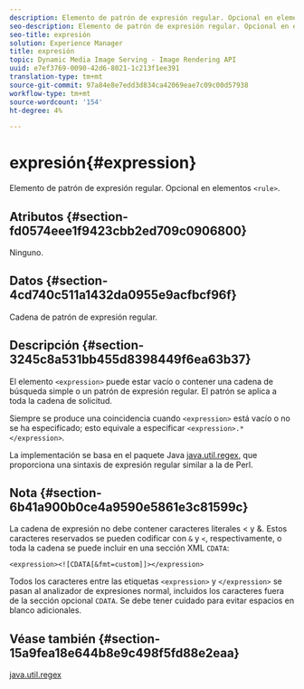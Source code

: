 ```yaml
---
description: Elemento de patrón de expresión regular. Opcional en elementos <rule>.
seo-description: Elemento de patrón de expresión regular. Opcional en elementos <rule>.
seo-title: expresión
solution: Experience Manager
title: expresión
topic: Dynamic Media Image Serving - Image Rendering API
uuid: e7ef3769-0090-42d6-8021-1c213f1ee391
translation-type: tm+mt
source-git-commit: 97a84e8e7edd3d834ca42069eae7c09c00d57938
workflow-type: tm+mt
source-wordcount: '154'
ht-degree: 4%

---
```



# expresión{#expression}

Elemento de patrón de expresión regular. Opcional en elementos `<rule>`.

## Atributos {#section-fd0574eee1f9423cbb2ed709c0906800}

Ninguno.

## Datos {#section-4cd740c511a1432da0955e9acfbcf96f}

Cadena de patrón de expresión regular.

## Descripción {#section-3245c8a531bb455d8398449f6ea63b37}

El elemento `<expression>` puede estar vacío o contener una cadena de búsqueda simple o un patrón de expresión regular. El patrón se aplica a toda la cadena de solicitud.

Siempre se produce una coincidencia cuando `<expression>` está vacío o no se ha especificado; esto equivale a especificar `<expression>.*</expression>`.

La implementación se basa en el paquete Java [java.util.regex](../../../../../ir-api/material-cat/image-rendering-api-ref/c-ir-material-catalog/c-ir-rule-set-reference/r-ir-expression.md#reference-49867deecb58412bbdc2ced564bbea3e), que proporciona una sintaxis de expresión regular similar a la de Perl.

## Nota {#section-6b41a900b0ce4a9590e5861e3c81599c}

La cadena de expresión no debe contener caracteres literales &lt; y &amp;. Estos caracteres reservados se pueden codificar con `&` y `<`, respectivamente, o toda la cadena se puede incluir en una sección XML `CDATA`:

`<expression><![CDATA[&fmt=custom]]></expression>`

Todos los caracteres entre las etiquetas `<expression>` y `</expression>` se pasan al analizador de expresiones normal, incluidos los caracteres fuera de la sección opcional `CDATA`. Se debe tener cuidado para evitar espacios en blanco adicionales.

## Véase también {#section-15a9fea18e644b8e9c498f5fd88e2eaa}

[java.util.regex](https://www2.cs.duke.edu/csed/java/jdk1.4.2/docs/api/)
